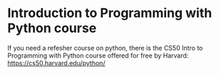 # Introduction to Programming with Python course

If you need a refesher course on python, there is the CS50 Intro to Programming with Python course offered for free by Harvard: 
https://cs50.harvard.edu/python/
